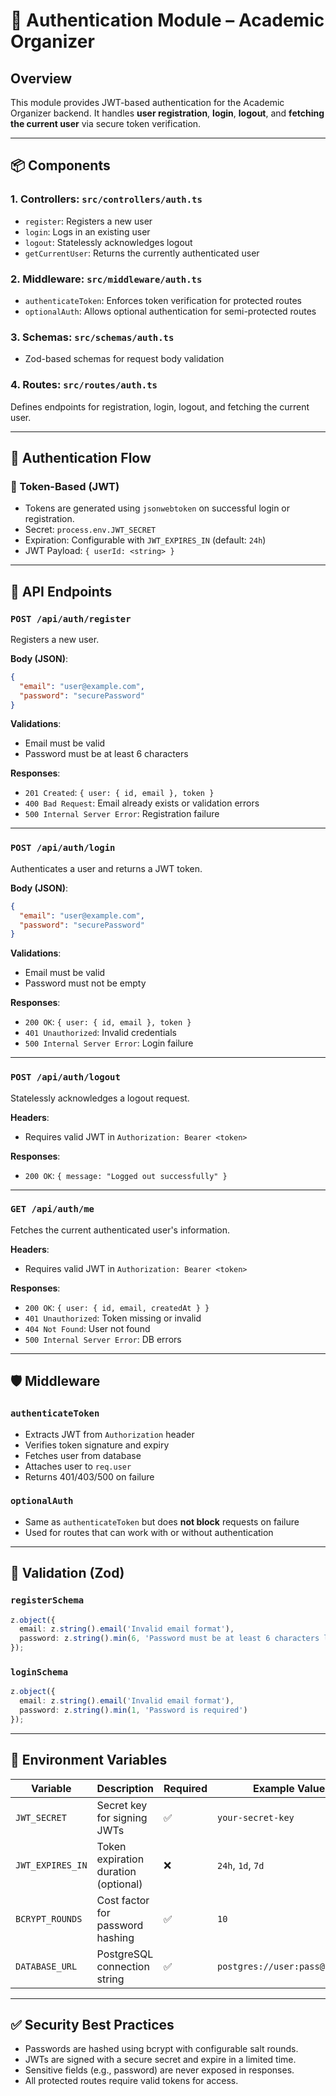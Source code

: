 # 🔐 Authentication Module – Academic Organizer

## Overview
This module provides JWT-based authentication for the Academic Organizer backend. It handles **user registration**, **login**, **logout**, and **fetching the current user** via secure token verification.

---

## 📦 Components

### 1. **Controllers**: `src/controllers/auth.ts`
- `register`: Registers a new user
- `login`: Logs in an existing user
- `logout`: Statelessly acknowledges logout
- `getCurrentUser`: Returns the currently authenticated user

### 2. **Middleware**: `src/middleware/auth.ts`
- `authenticateToken`: Enforces token verification for protected routes
- `optionalAuth`: Allows optional authentication for semi-protected routes

### 3. **Schemas**: `src/schemas/auth.ts`
- Zod-based schemas for request body validation

### 4. **Routes**: `src/routes/auth.ts`
Defines endpoints for registration, login, logout, and fetching the current user.

---

## 🔐 Authentication Flow

### 🔸 Token-Based (JWT)
- Tokens are generated using `jsonwebtoken` on successful login or registration.
- Secret: `process.env.JWT_SECRET`
- Expiration: Configurable with `JWT_EXPIRES_IN` (default: `24h`)
- JWT Payload: `{ userId: <string> }`

---

## 📘 API Endpoints

### `POST /api/auth/register`
Registers a new user.

**Body (JSON)**:
```json
{
  "email": "user@example.com",
  "password": "securePassword"
}
```

**Validations**:
- Email must be valid
- Password must be at least 6 characters

**Responses**:
- `201 Created`: `{ user: { id, email }, token }`
- `400 Bad Request`: Email already exists or validation errors
- `500 Internal Server Error`: Registration failure

---

### `POST /api/auth/login`
Authenticates a user and returns a JWT token.

**Body (JSON)**:
```json
{
  "email": "user@example.com",
  "password": "securePassword"
}
```

**Validations**:
- Email must be valid
- Password must not be empty

**Responses**:
- `200 OK`: `{ user: { id, email }, token }`
- `401 Unauthorized`: Invalid credentials
- `500 Internal Server Error`: Login failure

---

### `POST /api/auth/logout`
Statelessly acknowledges a logout request.

**Headers**:
- Requires valid JWT in `Authorization: Bearer <token>`

**Responses**:
- `200 OK`: `{ message: "Logged out successfully" }`

---

### `GET /api/auth/me`
Fetches the current authenticated user's information.

**Headers**:
- Requires valid JWT in `Authorization: Bearer <token>`

**Responses**:
- `200 OK`: `{ user: { id, email, createdAt } }`
- `401 Unauthorized`: Token missing or invalid
- `404 Not Found`: User not found
- `500 Internal Server Error`: DB errors

---

## 🛡️ Middleware

### `authenticateToken`
- Extracts JWT from `Authorization` header
- Verifies token signature and expiry
- Fetches user from database
- Attaches user to `req.user`
- Returns 401/403/500 on failure

### `optionalAuth`
- Same as `authenticateToken` but does **not block** requests on failure
- Used for routes that can work with or without authentication

---

## 🧪 Validation (Zod)

### `registerSchema`
```ts
z.object({
  email: z.string().email('Invalid email format'),
  password: z.string().min(6, 'Password must be at least 6 characters long')
});
```

### `loginSchema`
```ts
z.object({
  email: z.string().email('Invalid email format'),
  password: z.string().min(1, 'Password is required')
});
```

---

## 🔧 Environment Variables

| Variable         | Description                             | Required | Example Value                    |
|------------------|-----------------------------------------|----------|----------------------------------|
| `JWT_SECRET`     | Secret key for signing JWTs             | ✅       | `your-secret-key`               |
| `JWT_EXPIRES_IN` | Token expiration duration (optional)    | ❌       | `24h`, `1d`, `7d`               |
| `BCRYPT_ROUNDS`  | Cost factor for password hashing        | ✅       | `10`                            |
| `DATABASE_URL`   | PostgreSQL connection string            | ✅       | `postgres://user:pass@host/db`  |

---

## ✅ Security Best Practices
- Passwords are hashed using bcrypt with configurable salt rounds.
- JWTs are signed with a secure secret and expire in a limited time.
- Sensitive fields (e.g., password) are never exposed in responses.
- All protected routes require valid tokens for access.